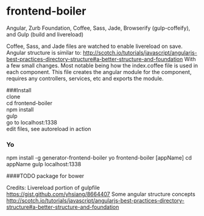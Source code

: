 frontend-boiler
===============

Angular, Zurb Foundation, Coffee, Sass, Jade, Browserify (gulp-coffeify), and Gulp (build and livereload)

Coffee, Sass, and Jade files are watched to enable livereload on save.  Angular structure is similar to:
http://scotch.io/tutorials/javascript/angularjs-best-practices-directory-structure#a-better-structure-and-foundation
With a few small changes.  Most notable being how the index.coffee file is used in each component.  This file creates the angular module for the component, requires any controllers, services, etc and exports the module.

###Install  
clone  
cd frontend-boiler  
npm install  
gulp  
go to localhost:1338  
edit files, see autoreload in action

### Yo
   npm install -g generator-frontend-boiler
   yo frontend-boiler [appName]
   cd appName
   gulp
   localhost:1338


####TODO
package for bower

Credits:
Livereload portion of gulpfile https://gist.github.com/yhsiang/8664407
Some angular structure concepts http://scotch.io/tutorials/javascript/angularjs-best-practices-directory-structure#a-better-structure-and-foundation

